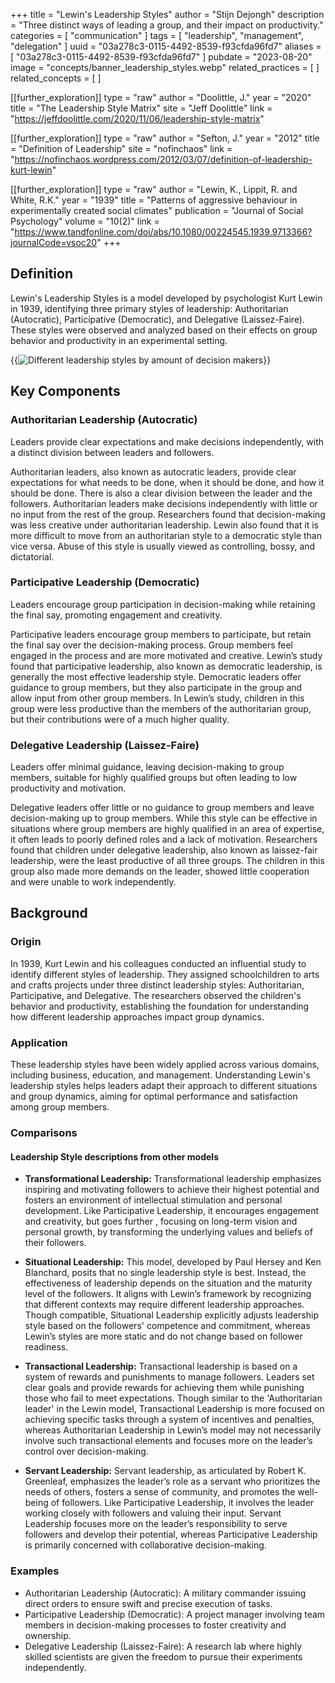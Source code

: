 +++
title = "Lewin's Leadership Styles"
author = "Stijn Dejongh"
description = "Three distinct ways of leading a group, and their impact on productivity."
categories = [ "communication" ]
tags = [ "leadership", "management", "delegation" ]
uuid = "03a278c3-0115-4492-8539-f93cfda96fd7"
aliases = [ "03a278c3-0115-4492-8539-f93cfda96fd7" ]
pubdate = "2023-08-20"
image = "concepts/banner_leadership_styles.webp"
related_practices = [ ]
related_concepts = [ ]

[[further_exploration]]
type = "raw"
author = "Doolittle, J."
year = "2020"
title = "The Leadership Style Matrix"
site = "Jeff Doolittle"
link = "https://jeffdoolittle.com/2020/11/06/leadership-style-matrix"

[[further_exploration]]
type = "raw"
author = "Sefton, J."
year = "2012"
title = "Definition of Leadership"
site = "nofinchaos"
link = "https://nofinchaos.wordpress.com/2012/03/07/definition-of-leadership-kurt-lewin"

[[further_exploration]]
type = "raw"
author = "Lewin, K., Lippit, R. and White, R.K."
year = "1939"
title = "Patterns of aggressive behaviour in experimentally created social climates"
publication = "Journal of Social Psychology"
volume = "10(2)"
link = "https://www.tandfonline.com/doi/abs/10.1080/00224545.1939.9713366?journalCode=vsoc20"
+++

## Definition

Lewin's Leadership Styles is a model developed by psychologist Kurt Lewin in 1939, identifying three primary styles of leadership:
Authoritarian (Autocratic), Participative (Democratic), and Delegative (Laissez-Faire). These styles were observed and analyzed based on their
effects on group behavior and productivity in an experimental setting.

{{<image
src="/images/concepts/leadership_styles.png"  
alt="Different leadership styles by amount of decision makers" >}}

## Key Components

### Authoritarian Leadership (Autocratic)

Leaders provide clear expectations and make decisions independently, with a distinct division between leaders and followers.

Authoritarian leaders, also known as autocratic leaders, provide clear expectations for what needs to be done, when it should be done, and
how it should be done. There is also a clear division between the leader and the followers. Authoritarian leaders make decisions
independently with little or no input from the rest of the group. Researchers found that decision-making was less creative under authoritarian
leadership. Lewin also found that it is more difficult to move from an authoritarian style to a democratic style than vice versa. Abuse of this
style is usually viewed as controlling, bossy, and dictatorial.

### Participative Leadership (Democratic)

Leaders encourage group participation in decision-making while retaining the final say, promoting engagement and creativity.

Participative leaders encourage group members to participate, but retain the final say over the decision-making process. Group members feel
engaged in the process and are more motivated and creative. Lewin’s study found that participative leadership, also known as democratic leadership,
is generally the most effective leadership style. Democratic leaders offer guidance to group members, but they also participate in the group and
allow input from other group members. In Lewin’s study, children in this group were less productive than the members of the authoritarian group, but their contributions were of a much higher
quality.

### Delegative Leadership (Laissez-Faire)

Leaders offer minimal guidance, leaving decision-making to group members, suitable for highly qualified groups but often leading to low productivity and motivation.

Delegative leaders offer little or no guidance to group members and leave decision-making up to group members. While this style can be
effective in situations where group members are highly qualified in an area of expertise, it often leads to poorly defined roles and a lack
of motivation. Researchers found that children under delegative leadership, also known as laissez-fair leadership, were the least productive of all
three groups. The children in this group also made more demands on the leader, showed little cooperation and were unable to work independently.

## Background

### Origin

In 1939, Kurt Lewin and his colleagues conducted an influential study to identify different styles of leadership. They assigned schoolchildren to
arts and crafts projects under three distinct leadership styles: Authoritarian, Participative, and Delegative. The researchers observed the
children's behavior and productivity, establishing the foundation for understanding how different leadership approaches impact group dynamics.

### Application

These leadership styles have been widely applied across various domains, including business, education, and management. Understanding Lewin's
leadership styles helps leaders adapt their approach to different situations and group dynamics, aiming for optimal performance and satisfaction
among group members.

### Comparisons

#### Leadership Style descriptions from other models

- **Transformational Leadership:** Transformational leadership emphasizes inspiring and motivating followers to achieve their highest potential
  and fosters an environment of intellectual stimulation and personal development. Like Participative Leadership, it encourages engagement and
  creativity, but goes further , focusing on long-term vision and personal growth, by transforming the underlying values and beliefs of their
  followers.

- **Situational Leadership:** This model, developed by Paul Hersey and Ken Blanchard, posits that no single leadership style is best. Instead,
  the effectiveness of leadership depends on the situation and the maturity level of the followers. It aligns with Lewin’s framework by
  recognizing that different contexts may require different leadership approaches. Though compatible, Situational Leadership explicitly adjusts
  leadership style based on the followers' competence and commitment, whereas Lewin’s styles are more static and do not change based on follower
  readiness.

- **Transactional Leadership:** Transactional leadership is based on a system of rewards and punishments to manage followers. Leaders set clear
  goals and provide rewards for achieving them while punishing those who fail to meet expectations. Though similar to the
  'Authoritarian leader' in the Lewin model, Transactional Leadership is more focused on achieving specific tasks through a system of incentives and
  penalties, whereas Authoritarian Leadership in Lewin’s model may not necessarily involve such transactional elements and focuses more on the
  leader’s control over decision-making.

- **Servant Leadership:** Servant leadership, as articulated by Robert K. Greenleaf, emphasizes the leader’s role as a servant who prioritizes
  the needs of others, fosters a sense of community, and promotes the well-being of followers. Like Participative Leadership, it involves the
  leader working closely with followers and valuing their input. Servant Leadership focuses more on the leader’s responsibility to serve followers
  and develop their potential, whereas Participative Leadership is primarily concerned with collaborative decision-making.

### Examples

- Authoritarian Leadership (Autocratic): A military commander issuing direct orders to ensure swift and precise execution of tasks.
- Participative Leadership (Democratic): A project manager involving team members in decision-making processes to foster creativity and ownership.
- Delegative Leadership (Laissez-Faire): A research lab where highly skilled scientists are given the freedom to pursue their experiments
  independently.
